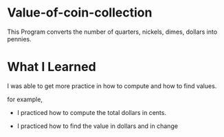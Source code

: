 # Value-of-coin-collection
This Program converts the number of quarters, nickels, dimes, dollars into pennies.

# What I Learned

I was able to get more practice in how to compute and how to find values.

for example,

* I practiced how to compute the total dollars in cents.

* I practiced how to find the value in dollars and in change

